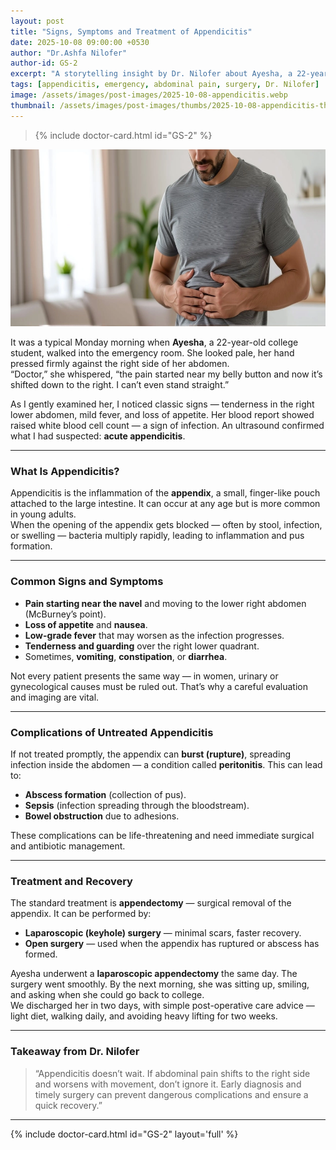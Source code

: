 ```yaml
---
layout: post
title: "Signs, Symptoms and Treatment of Appendicitis"
date: 2025-10-08 09:00:00 +0530
author: "Dr.Ashfa Nilofer"
author-id: GS-2
excerpt: "A storytelling insight by Dr. Nilofer about Ayesha, a 22-year-old woman with appendicitis — from her first symptoms to a successful surgery."
tags: [appendicitis, emergency, abdominal pain, surgery, Dr. Nilofer]
image: /assets/images/post-images/2025-10-08-appendicitis.webp
thumbnail: /assets/images/post-images/thumbs/2025-10-08-appendicitis-thumb.webp
---
```

> {% include doctor-card.html id="GS-2" %}

![Appendicitis — Inflammation of Appendix](/assets/images/post-images/2025-10-08-appendicitis.webp)

It was a typical Monday morning when **Ayesha**, a 22-year-old college student, walked into the emergency room. She looked pale, her hand pressed firmly against the right side of her abdomen.  
“Doctor,” she whispered, “the pain started near my belly button and now it’s shifted down to the right. I can’t even stand straight.”

As I gently examined her, I noticed classic signs — tenderness in the right lower abdomen, mild fever, and loss of appetite. Her blood report showed raised white blood cell count — a sign of infection. An ultrasound confirmed what I had suspected: **acute appendicitis**.

---

### **What Is Appendicitis?**

Appendicitis is the inflammation of the **appendix**, a small, finger-like pouch attached to the large intestine. It can occur at any age but is more common in young adults.  
When the opening of the appendix gets blocked — often by stool, infection, or swelling — bacteria multiply rapidly, leading to inflammation and pus formation.

---

### **Common Signs and Symptoms**

- **Pain starting near the navel** and moving to the lower right abdomen (McBurney’s point).  
- **Loss of appetite** and **nausea**.  
- **Low-grade fever** that may worsen as the infection progresses.  
- **Tenderness and guarding** over the right lower quadrant.  
- Sometimes, **vomiting**, **constipation**, or **diarrhea**.

Not every patient presents the same way — in women, urinary or gynecological causes must be ruled out. That’s why a careful evaluation and imaging are vital.

---

### **Complications of Untreated Appendicitis**

If not treated promptly, the appendix can **burst (rupture)**, spreading infection inside the abdomen — a condition called **peritonitis**. This can lead to:

- **Abscess formation** (collection of pus).  
- **Sepsis** (infection spreading through the bloodstream).  
- **Bowel obstruction** due to adhesions.

These complications can be life-threatening and need immediate surgical and antibiotic management.

---

### **Treatment and Recovery**

The standard treatment is **appendectomy** — surgical removal of the appendix. It can be performed by:

- **Laparoscopic (keyhole) surgery** — minimal scars, faster recovery.  
- **Open surgery** — used when the appendix has ruptured or abscess has formed.

Ayesha underwent a **laparoscopic appendectomy** the same day. The surgery went smoothly. By the next morning, she was sitting up, smiling, and asking when she could go back to college.  
We discharged her in two days, with simple post-operative care advice — light diet, walking daily, and avoiding heavy lifting for two weeks.

---

### **Takeaway from Dr. Nilofer**

> “Appendicitis doesn’t wait. If abdominal pain shifts to the right side and worsens with movement, don’t ignore it. Early diagnosis and timely surgery can prevent dangerous complications and ensure a quick recovery.”

---

{% include doctor-card.html id="GS-2" layout='full' %}
